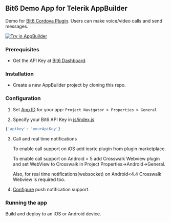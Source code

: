 Bit6 Demo App for Telerik AppBuilder
------------------------------------
Demo for [Bit6 Cordova Plugin](https://github.com/Telerik-Verified-Plugins/Bit6). Users can make voice/video calls and send messages.

<a href="https://platform.telerik.com/#appbuilder/clone/https%3A%2F%2Fgithub.com%2FTelerik-Verified-Plugins%2FBit6-DemoApp.git" target="_blank"><img src="http://docs.telerik.com/platform/samples/images/try-in-appbuilder.png" alt="Try in AppBuilder" title="Try in Telerik Platform" /></a>


### Prerequisites
* Get the API Key at [Bit6 Dashboard](https://dashboard.bit6.com).

### Installation
* Create a new AppBuilder project by cloning this repo.

### Configuration
1. Set [App ID](http://docs.telerik.com/platform/appbuilder/code-signing-your-app/code-sign-glossary#application-identifier) for your app: `Project Navigator > Properties > General`

2. Specify your Bit6 API Key in [js/index.js](Bit6%20Demo%20App/js/index.js#L19)
  ```js
  {'apikey': 'yourApiKey'}
  ```
  
3. Call and real time notifications

   To enable call support on iOS add iosrtc plugin from plugin marketplace.

   To enable call support on Android < 5 add Crosswalk Webview plugin and set WebView to Crosswalk in Project Properties->Android->General.

   Also, for real time notifications(websocket) on Android<4.4 Crosswalk Webview is required too.

4. [Configure](https://github.com/bit6/bit6-cordova#push-notifications) push notification support.

### Running the app
Build and deploy to an iOS or Android device.
